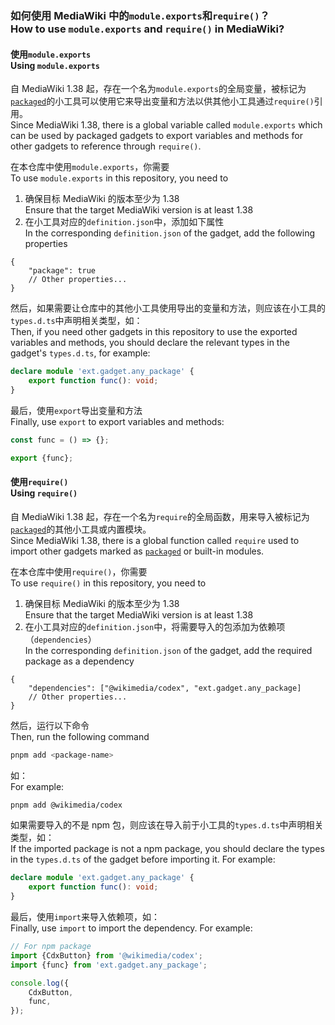 ### 如何使用 MediaWiki 中的`module.exports`和`require()`？<br>How to use `module.exports` and `require()` in MediaWiki?

#### 使用`module.exports`<br>Using `module.exports`

自 MediaWiki 1.38 起，存在一个名为`module.exports`的全局变量，被标记为[`packaged`](<https://www.mediawiki.org/wiki/ResourceLoader/Migration_guide_(users)#Package_Gadgets>)的小工具可以使用它来导出变量和方法以供其他小工具通过`require()`引用。<br>Since MediaWiki 1.38, there is a global variable called `module.exports` which can be used by packaged gadgets to export variables and methods for other gadgets to reference through `require()`.

在本仓库中使用`module.exports`，你需要<br>To use `module.exports` in this repository, you need to

1. 确保目标 MediaWiki 的版本至少为 1.38<br>Ensure that the target MediaWiki version is at least 1.38
2. 在小工具对应的`definition.json`中，添加如下属性<br>In the corresponding `definition.json` of the gadget, add the following properties

```jsonc
{
	"package": true
	// Other properties...
}
```

然后，如果需要让仓库中的其他小工具使用导出的变量和方法，则应该在小工具的`types.d.ts`中声明相关类型，如：<br>Then, if you need other gadgets in this repository to use the exported variables and methods, you should declare the relevant types in the gadget's `types.d.ts`, for example:

```ts
declare module 'ext.gadget.any_package' {
	export function func(): void;
}
```

最后，使用`export`导出变量和方法<br>Finally, use `export` to export variables and methods:

```ts
const func = () => {};

export {func};
```

#### 使用`require()`<br>Using `require()`

自 MediaWiki 1.38 起，存在一个名为`require`的全局函数，用来导入被标记为[`packaged`](<https://www.mediawiki.org/wiki/ResourceLoader/Migration_guide_(users)#Package_Gadgets>)的其他小工具或内置模块。<br>Since MediaWiki 1.38, there is a global function called `require` used to import other gadgets marked as [`packaged`](<https://www.mediawiki.org/wiki/ResourceLoader/Migration_guide_(users)#Package_Gadgets>) or built-in modules.

在本仓库中使用`require()`，你需要<br>To use `require()` in this repository, you need to

1. 确保目标 MediaWiki 的版本至少为 1.38<br>Ensure that the target MediaWiki version is at least 1.38
2. 在小工具对应的`definition.json`中，将需要导入的包添加为依赖项（`dependencies`）<br>In the corresponding `definition.json` of the gadget, add the required package as a dependency

```jsonc
{
	"dependencies": ["@wikimedia/codex", "ext.gadget.any_package]
	// Other properties...
}
```

然后，运行以下命令<br>Then, run the following command

```bash
pnpm add <package-name>
```

如：<br>For example:

```bash
pnpm add @wikimedia/codex
```

如果需要导入的不是 npm 包，则应该在导入前于小工具的`types.d.ts`中声明相关类型，如：<br>If the imported package is not a npm package, you should declare the types in the `types.d.ts` of the gadget before importing it. For example:

```ts
declare module 'ext.gadget.any_package' {
	export function func(): void;
}
```

最后，使用`import`来导入依赖项，如：<br> Finally, use `import` to import the dependency. For example:

```ts
// For npm package
import {CdxButton} from '@wikimedia/codex';
import {func} from 'ext.gadget.any_package';

console.log({
	CdxButton,
	func,
});
```
